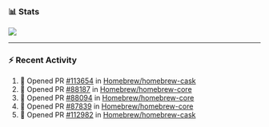 ### :bar_chart: Stats

<a href="#">
  <img align="center" src="https://github-readme-stats.vercel.app/api?username=tuzi3040&show_icons=true&theme=dark" />
</a>

---

### :zap: Recent Activity

<!--START_SECTION:activity-->
1. 💪 Opened PR [#113654](https://github.com/Homebrew/homebrew-cask/pull/113654) in [Homebrew/homebrew-cask](https://github.com/Homebrew/homebrew-cask)
2. 💪 Opened PR [#88187](https://github.com/Homebrew/homebrew-core/pull/88187) in [Homebrew/homebrew-core](https://github.com/Homebrew/homebrew-core)
3. 💪 Opened PR [#88094](https://github.com/Homebrew/homebrew-core/pull/88094) in [Homebrew/homebrew-core](https://github.com/Homebrew/homebrew-core)
4. 💪 Opened PR [#87839](https://github.com/Homebrew/homebrew-core/pull/87839) in [Homebrew/homebrew-core](https://github.com/Homebrew/homebrew-core)
5. 💪 Opened PR [#112982](https://github.com/Homebrew/homebrew-cask/pull/112982) in [Homebrew/homebrew-cask](https://github.com/Homebrew/homebrew-cask)
<!--END_SECTION:activity-->
